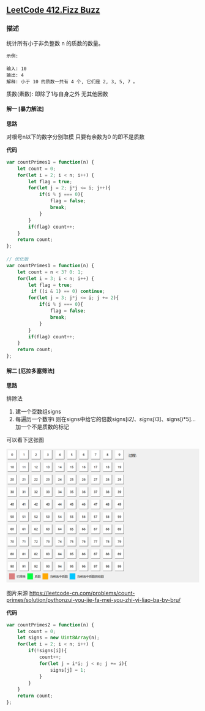 ## [LeetCode 412.Fizz Buzz](https://leetcode-cn.com/problems/count-primes/)
### 描述

统计所有小于非负整数 n 的质数的数量。
```
示例:

输入: 10
输出: 4
解释: 小于 10 的质数一共有 4 个, 它们是 2, 3, 5, 7 。
```

质数(素数): 即除了1与自身之外 无其他因数
#### 解一 [暴力解法]
**思路**

对根号n以下的数字分别取模 只要有余数为0 的即不是质数


**代码**
```Javascript 
var countPrimes1 = function(n) {
    let count = 0;
    for(let i = 2; i < n; i++) {
        let flag = true;
        for(let j = 2; j*j <= i; j++){ 
            if(i % j === 0){
                flag = false;
                break;
            }
        }
        if(flag) count++;
    }
    return count;
};

// 优化版
var countPrimes1 = function(n) {
    let count = n < 3? 0: 1;
    for(let i = 3; i < n; i++) {
        let flag = true;
         if ((i & 1) == 0) continue;
        for(let j = 3; j*j <= i; j += 2){
            if(i % j === 0){
                flag = false;
                break;
            }
        }
        if(flag) count++;
    }
    return count;
};
```

#### 解二 [厄拉多塞筛法]
**思路**

排除法

1. 建一个空数组signs
2. 每遍历一个数字i 则在signs中给它的倍数signs[i*2]、signs[i*3]、signs[i*5]...加一个不是质数的标记 

可以看下这张图

![厄拉多塞筛法](./images/204.gif)

图片来源 https://leetcode-cn.com/problems/count-primes/solution/pythonzui-you-jie-fa-mei-you-zhi-yi-liao-ba-by-bru/

**代码**
```Javascript 
var countPrimes2 = function(n) {
    let count = 0;
    let signs = new Uint8Array(n);
    for(let i = 2; i < n; i++) {
        if(!signs[i]){
            count++;
            for(let j = i*i; j < n; j += i){
                signs[j] = 1;
            }
        }
    }
    return count;
};
```
